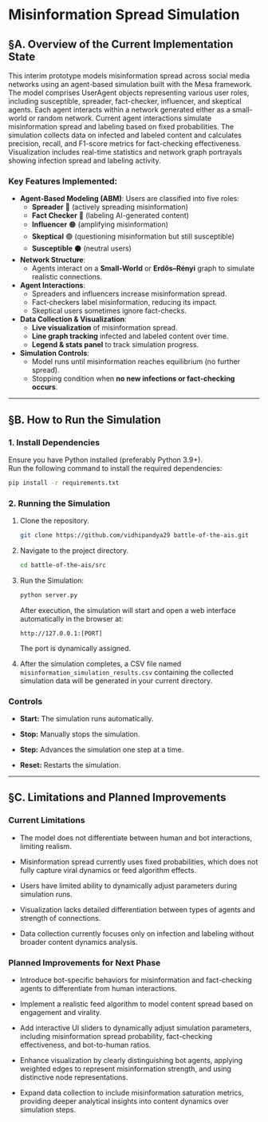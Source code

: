 # Misinformation Spread Simulation

## **§A. Overview of the Current Implementation State**
This interim prototype models misinformation spread across social media networks using an agent-based simulation built with the Mesa framework. The model comprises UserAgent objects representing various user roles, including susceptible, spreader, fact-checker, influencer, and skeptical agents. Each agent interacts within a network generated either as a small-world or random network. Current agent interactions simulate misinformation spread and labeling based on fixed probabilities. The simulation collects data on infected and labeled content and calculates precision, recall, and F1-score metrics for fact-checking effectiveness. Visualization includes real-time statistics and network graph portrayals showing infection spread and labeling activity.

### **Key Features Implemented:**
- **Agent-Based Modeling (ABM)**: Users are classified into five roles: 
  - **Spreader** 🔴 (actively spreading misinformation)
  - **Fact Checker** 🔵 (labeling AI-generated content)
  - **Influencer** 🟠 (amplifying misinformation)
  - **Skeptical** 🟣 (questioning misinformation but still susceptible)
  - **Susceptible** ⚫ (neutral users)
- **Network Structure**: 
  - Agents interact on a **Small-World** or **Erdős–Rényi** graph to simulate realistic connections.
- **Agent Interactions**:
  - Spreaders and influencers increase misinformation spread.
  - Fact-checkers label misinformation, reducing its impact.
  - Skeptical users sometimes ignore fact-checks.
- **Data Collection & Visualization**:
  - **Live visualization** of misinformation spread.
  - **Line graph tracking** infected and labeled content over time.
  - **Legend & stats panel** to track simulation progress.
- **Simulation Controls**:
  - Model runs until misinformation reaches equilibrium (no further spread).
  - Stopping condition when **no new infections or fact-checking occurs**.

---

## **§B. How to Run the Simulation**
### **1. Install Dependencies**
Ensure you have Python installed (preferably Python 3.9+).  
Run the following command to install the required dependencies:
```bash
pip install -r requirements.txt
```
### **2. Running the Simulation**
1.  Clone the repository.
    ```bash
    git clone https://github.com/vidhipandya29 battle-of-the-ais.git
    ```

2.  Navigate to the project directory.
    ```bash
    cd battle-of-the-ais/src
    ```

3.  Run the Simulation:   
    ```bash
    python server.py
    ```
    After execution, the simulation will start and open a web interface automatically in the browser at:
     ```
    http://127.0.0.1:[PORT]
    ```
  
    The port is dynamically assigned.

4.  After the simulation completes, a CSV file named `misinformation_simulation_results.csv` containing the collected simulation data will be generated in your current directory.
    
### Controls

*   **Start:** The simulation runs automatically.
    
*   **Stop:** Manually stops the simulation.
    
*   **Step:** Advances the simulation one step at a time.
    
*   **Reset:** Restarts the simulation.
    
---

## **§C. Limitations and Planned Improvements**

### Current Limitations

*   The model does not differentiate between human and bot interactions, limiting realism.
    
*   Misinformation spread currently uses fixed probabilities, which does not fully capture viral dynamics or feed algorithm effects.
    
*   Users have limited ability to dynamically adjust parameters during simulation runs.
    
*   Visualization lacks detailed differentiation between types of agents and strength of connections.
    
*   Data collection currently focuses only on infection and labeling without broader content dynamics analysis.
    

### Planned Improvements for Next Phase

*   Introduce bot-specific behaviors for misinformation and fact-checking agents to differentiate from human interactions.
    
*   Implement a realistic feed algorithm to model content spread based on engagement and virality.
    
*   Add interactive UI sliders to dynamically adjust simulation parameters, including misinformation spread probability, fact-checking effectiveness, and bot-to-human ratios.
    
*   Enhance visualization by clearly distinguishing bot agents, applying weighted edges to represent misinformation strength, and using distinctive node representations.
    
*   Expand data collection to include misinformation saturation metrics, providing deeper analytical insights into content dynamics over simulation steps.
